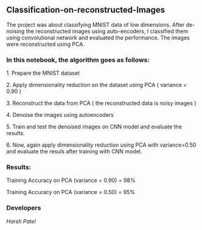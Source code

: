 <h2>Classification-on-reconstructed-Images</h2>
<p>The project was about classifying MNIST data of low dimensions. After de-noising the reconstructed images using auto-encoders, I classified them using convolutional network and evaluated the performance. The images were reconstructed using PCA.</p>

<h3>In this notebook, the algorithm goes as follows:</h3>
<p>1. Prepare the MNIST dataset</p>
<p>2. Apply dimensionality reduction on the dataset using PCA ( variance = 0.90 )</p>
<p>3. Reconstruct the data from PCA ( the reconstructed data is noisy images )</p>
<p>4. Denoise the images using autoencoders</p>
<p>5. Train and test the denoised images on CNN model and evaluate the results.</p>
<p>6. Now, again apply dimensionality reduction using PCA with variance=0.50 and evaluate the resuls after training with CNN model.</p>

<h3>Results:</h3>
<p>Training Accuracy on PCA (variance = 0.90) = 98% </p>
<p>Training Accuracy on PCA (variance = 0.50) = 95% </p>

<h3>Developers</h3>
<p><i>Harsh Patel</i></p>
